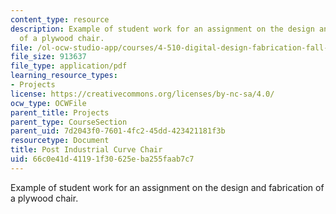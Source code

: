 ```yaml
---
content_type: resource
description: Example of student work for an assignment on the design and fabrication
  of a plywood chair.
file: /ol-ocw-studio-app/courses/4-510-digital-design-fabrication-fall-2008/66c0e41d41191f30625eba255faab7c7_assn3_example1.pdf
file_size: 913637
file_type: application/pdf
learning_resource_types:
- Projects
license: https://creativecommons.org/licenses/by-nc-sa/4.0/
ocw_type: OCWFile
parent_title: Projects
parent_type: CourseSection
parent_uid: 7d2043f0-7601-4fc2-45dd-423421181f3b
resourcetype: Document
title: Post Industrial Curve Chair
uid: 66c0e41d-4119-1f30-625e-ba255faab7c7
---
```

Example of student work for an assignment on the design and fabrication of a plywood chair.